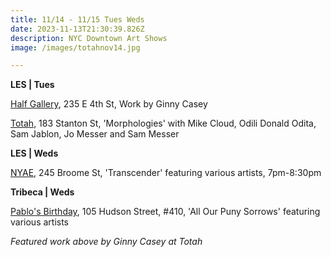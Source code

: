 ```yaml
---
title: 11/14 - 11/15 Tues Weds
date: 2023-11-13T21:30:39.826Z
description: NYC Downtown Art Shows
image: /images/totahnov14.jpg

---
```

**L﻿ES | Tues**

[Half Gallery](https://halfgallery.com/annex), 235 E 4th St, Work by Ginny Casey

[Totah](https://www.davidtotah.com/upcoming), 183 Stanton St, 'Morphologies' with Mike Cloud, Odili Donald Odita, Sam Jablon, Jo Messer and Sam Messer

**L﻿ES | Weds**

[NYAE](https://www.nyartistsequity.org/all-events/equity-gallery-presents-transcender), 245 Broome St, 'Transcender' featuring various artists, 7pm-8:30pm

**T﻿ribeca | Weds**

[Pablo's Birthday](https://pablosbirthday.com/exhibitions/112-all-our-puny-sorrows-featuring-helia-chitsazan-lena-christakis-olivia-drusin-larissa/), 105 Hudson Street, #410, 'All Our Puny Sorrows' featuring various artists

*F﻿eatured work above by Ginny Casey at Totah*